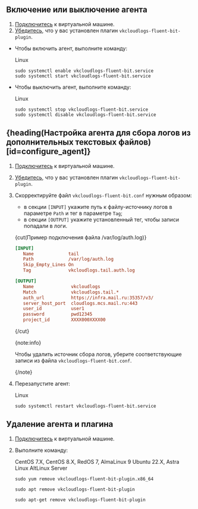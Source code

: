 ## Включение или выключение агента

1. [Подключитесь](/ru/computing/iaas/instructions/vm/vm-connect) к виртуальной машине.
1. [Убедитесь](../connect-plugin), что у вас установлен плагин `vkcloudlogs-fluent-bit-plugin`.

- Чтобы включить агент, выполните команду:

  <tabs>
  <tablist>
  <tab>Linux</tab>
  </tablist>
  <tabpanel>

  ```console
  sudo systemctl enable vkcloudlogs-fluent-bit.service
  sudo systemctl start vkcloudlogs-fluent-bit.service
  ```

  </tabpanel>
  </tabs>

- Чтобы выключить агент, выполните команду:

  <tabs>
  <tablist>
  <tab>Linux</tab>
  </tablist>
  <tabpanel>

  ```console
  sudo systemctl stop vkcloudlogs-fluent-bit.service
  sudo systemctl disable vkcloudlogs-fluent-bit.service
  ```

  </tabpanel>
  </tabs>

## {heading(Настройка агента для сбора логов из дополнительных текстовых файлов)[id=configure_agent]}

1. [Подключитесь](/ru/computing/iaas/instructions/vm/vm-connect) к виртуальной машине.
1. [Убедитесь](../connect-plugin), что у вас установлен плагин `vkcloudlogs-fluent-bit-plugin`.
1. Скорректируйте файл `vkcloudlogs-fluent-bit.conf` нужным образом:

   - в секции `[INPUT]` укажите путь к файлу-источнику логов в параметре `Path` и тег в параметре `Tag`;
   - в секции `[OUTPUT]` укажите установленный тег, чтобы записи попадали в логи.

   {cut(Пример подключения файла /var/log/auth.log)}

   ```ini
   [INPUT]
      Name             tail
      Path             /var/log/auth.log
      Skip_Empty_Lines On
      Tag              vkcloudlogs.tail.auth.log

   [OUTPUT]
      Name              vkcloudlogs
      Match             vkcloudlogs.tail.*
      auth_url          https://infra.mail.ru:35357/v3/
      server_host_port  cloudlogs.mcs.mail.ru:443
      user_id           user1
      password          pwd12345
      project_id        XXXX000XXXX00
   ```

   {/cut}

   {note:info}

   Чтобы удалить источник сбора логов, уберите соответствующие записи из файла `vkcloudlogs-fluent-bit.conf`.

   {/note}

1. Перезапустите агент:

   <tabs>
   <tablist>
   <tab>Linux</tab>
   </tablist>
   <tabpanel>

   ```console
   sudo systemctl restart vkcloudlogs-fluent-bit.service
   ```

   </tabpanel>
   </tabs>

## Удаление агента и плагина

1. [Подключитесь](/ru/computing/iaas/instructions/vm/vm-connect) к виртуальной машине.
1. Выполните команду:

   <tabs>
   <tablist>
   <tab>CentOS 7.X, CentOS 8.X, RedOS 7, AlmaLinux 9</tab>
   <tab>Ubuntu 22.X, Astra Linux</tab>
   <tab>AltLinux Server</tab>
   </tablist>
   <tabpanel>

   ```console
   sudo yum remove vkcloudlogs-fluent-bit-plugin.x86_64
   ```

   </tabpanel>
   <tabpanel>

   ```console
   sudo apt remove vkcloudlogs-fluent-bit-plugin
   ```

   </tabpanel>
   <tabpanel>

   ```console
   sudo apt-get remove vkcloudlogs-fluent-bit-plugin
   ```

   </tabpanel>
   </tabs>
